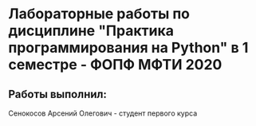 # Лабораторные работы по дисциплине "Практика программирования на Python" в 1 семестре - ФОПФ МФТИ 2020

## Работы выполнил:
Сенокосов Арсений Олегович - студент первого курса